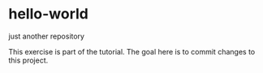 # hello-world

just another repository

This exercise is part of the tutorial. The goal here is to commit changes to this project. 

